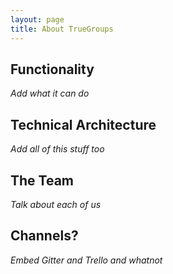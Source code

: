 ```yaml
---
layout: page
title: About TrueGroups
---
```


## Functionality
*Add what it can do*

## Technical Architecture
*Add all of this stuff too*

## The Team
*Talk about each of us*

## Channels?
*Embed Gitter and Trello and whatnot*
